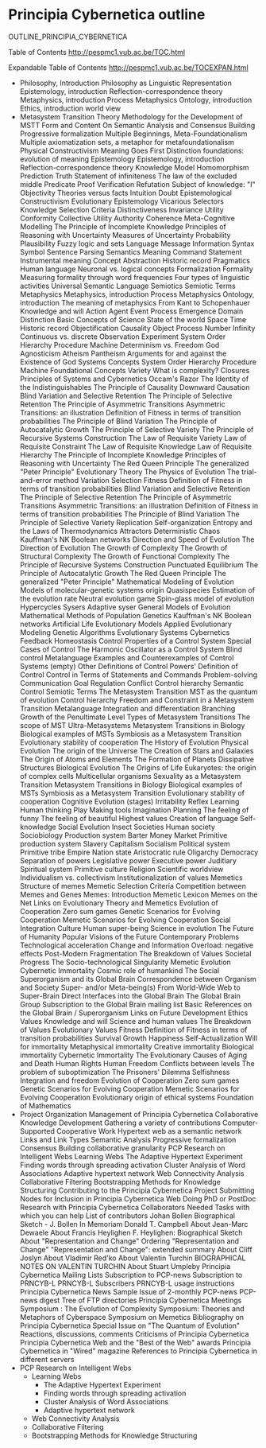 # Principia Cybernetica outline

OUTLINE_PRINCIPIA_CYBERNETICA

Table of Contents
http://pespmc1.vub.ac.be/TOC.html

Expandable Table of Contents
http://pespmc1.vub.ac.be/TOCEXPAN.html


* Philosophy, Introduction
    Philosophy as Linguistic Representation
    Epistemology, introduction
    Reflection-correspondence theory
    Metaphysics, introduction
    Process Metaphysics
    Ontology, introduction
    Ethics, introduction
    world view
* Metasystem Transition Theory
    Methodology for the Development of MSTT
    Form and Content
    On Semantic Analysis and Consensus Building
    Progressive formalization
    Multiple Beginnings, Meta-Foundationalism
    Multiple axiomatization sets, a metaphor for metafoundationalism
    Physical Constructivism
    Meaning Goes First
    Distinction foundations: evolution of meaning
    Epistemology
    Epistemology, introduction
    Reflection-correspondence theory
    Knowledge
    Model
    Homomorphism
    Prediction
    Truth
    Statement of infiniteness
    The law of the excluded middle
    Predicate
    Proof
    Verification
    Refutation
    Subject of knowledge: "I"
    Objectivity
    Theories versus facts
    Intuition
    Doubt
    Epistemological Constructivism
    Evolutionary Epistemology
    Vicarious Selectors
    Knowledge Selection Criteria
    Distinctiveness
    Invariance
    Utility
    Conformity
    Collective Utility
    Authority
    Coherence
    Meta-Cognitive Modelling
    The Principle of Incomplete Knowledge
    Principles of Reasoning with Uncertainty
    Measures of Uncertainty
    Probability
    Plausibility
    Fuzzy logic and sets
    Language
    Message
    Information
    Syntax
    Symbol
    Sentence
    Parsing
    Semantics
    Meaning
    Command
    Statement
    Instrumental meaning
    Concept
    Abstraction
    Historic record
    Pragmatics
    Human language
    Neuronal vs. logical concepts
    Formalization
    Formality
    Measuring formality through word frequencies
    Four types of linguistic activities
    Universal Semantic Language
    Semiotics
    Semiotic Terms
    Metaphysics
    Metaphysics, introduction
    Process Metaphysics
    Ontology, introduction
    The meaning of metaphysics
    From Kant to Schopenhauer
    Knowledge and will
    Action
    Agent
    Event
    Process
    Emergence
    Domain
    Distinction
    Basic Concepts of Science
    State of the world
    Space
    Time
    Historic record
    Objectification
    Causality
    Object
    Process
    Number
    Infinity
    Continuous vs. discrete
    Observation
    Experiment
    System
    Order
    Hierarchy
    Procedure
    Machine
    Determinism vs. Freedom
    God
    Agnosticism
    Atheism
    Pantheism
    Arguments for and against the Existence of God
    Systems Concepts
    System
    Order
    Hierarchy
    Procedure
    Machine
    Foundational Concepts
    Variety
    What is complexity?
    Closures
    Principles of Systems and Cybernetics
    Occam's Razor
    The Identity of the Indistinguishables
    The Principle of Causality
    Downward Causation
    Blind Variation and Selective Retention
    The Principle of Selective Retention
    The Principle of Asymmetric Transitions
    Asymmetric Transitions: an illustration
    Definition of Fitness in terms of transition probabilities
    The Principle of Blind Variation
    The Principle of Autocatalytic Growth
    The Principle of Selective Variety
    The Principle of Recursive Systems Construction
    The Law of Requisite Variety
    Law of Requisite Constraint
    The Law of Requisite Knowledge
    Law of Requisite Hierarchy
    The Principle of Incomplete Knowledge
    Principles of Reasoning with Uncertainty
    The Red Queen Principle
    The generalized "Peter Principle"
    Evolutionary Theory
    The Physics of Evolution
    The trial-and-error method
    Variation
    Selection
    Fitness
    Definition of Fitness in terms of transition probabilities
    Blind Variation and Selective Retention
    The Principle of Selective Retention
    The Principle of Asymmetric Transitions
    Asymmetric Transitions: an illustration
    Definition of Fitness in terms of transition probabilities
    The Principle of Blind Variation
    The Principle of Selective Variety
    Replication
    Self-organization
    Entropy and the Laws of Thermodynamics
    Attractors
    Deterministic Chaos
    Kauffman's NK Boolean networks
    Direction and Speed of Evolution
    The Direction of Evolution
    The Growth of Complexity
    The Growth of Structural Complexity
    The Growth of Functional Complexity
    The Principle of Recursive Systems Construction
    Punctuated Equilibrium
    The Principle of Autocatalytic Growth
    The Red Queen Principle
    The generalized "Peter Principle"
    Mathematical Modeling of Evolution
    Models of molecular-genetic systems origin
    Quasispecies
    Estimation of the evolution rate
    Neutral evolution game
    Spin-glass model of evolution
    Hypercycles
    Sysers
    Adaptive syser
    General Models of Evolution
    Mathematical Methods of Population Genetics
    Kauffman's NK Boolean networks
    Artificial Life Evolutionary Models
    Applied Evolutionary Modeling
    Genetic Algorithms
    Evolutionary Systems
    Cybernetics
    Feedback
    Homeostasis
    Control
    Properties of a Control System
    Special Cases of Control
    The Harmonic Oscillator as a Control System
    Blind control
    Metalanguage
    Examples and Counterexamples of Control Systems (empty)
    Other Definitions of Control
    Powers' Definition of Control
    Control in Terms of Statements and Commands
    Problem-solving
    Communication
    Goal
    Regulation
    Conflict
    Control hierarchy
    Semantic Control
    Semiotic Terms
    The Metasystem Transition
    MST as the quantum of evolution
    Control hierarchy
    Freedom and Constraint in a Metasystem Transition
    Metalanguage
    Integration and differentiation
    Branching Growth of the Penultimate Level
    Types of Metasystem Transitions
    The scope of MST
    Ultra-Metasystems
    Metasystem Transitions in Biology
    Biological examples of MSTs
    Symbiosis as a Metasystem Transition
    Evolutionary stability of cooperation
    The History of Evolution
    Physical Evolution
    The origin of the Universe
    The Creation of Stars and Galaxies
    The Origin of Atoms and Elements
    The Formation of Planets
    Dissipative Structures
    Biological Evolution
    The Origins of Life
    Eukaryotes: the origin of complex cells
    Multicellular organisms
    Sexuality as a Metasystem Transition
    Metasystem Transitions in Biology
    Biological examples of MSTs
    Symbiosis as a Metasystem Transition
    Evolutionary stability of cooperation
    Cognitive Evolution (stages)
    Irritability
    Reflex
    Learning
    Human thinking
    Play
    Making tools
    Imagination
    Planning
    The feeling of funny
    The feeling of beautiful
    Highest values
    Creation of language
    Self-knowledge
    Social Evolution
    Insect Societies
    Human society
    Sociobiology
    Production system
    Barter
    Money
    Market
    Primitive production system
    Slavery
    Capitalism
    Socialism
    Political system
    Primitive tribe
    Empire
    Nation state
    Aristocratic rule
    Oligarchy
    Democracy
    Separation of powers
    Legislative power
    Executive power
    Juditiary
    Spiritual system
    Primitive culture
    Religion
    Scientific worldview
    Individualism vs. collectivism
    Institutionalization of values
    Memetics
    Structure of memes
    Memetic Selection Criteria
    Competition between Memes and Genes
    Memes: Introduction
    Memetic Lexicon
    Memes on the Net
    Links on Evolutionary Theory and Memetics
    Evolution of Cooperation
    Zero sum games
    Genetic Scenarios for Evolving Cooperation
    Memetic Scenarios for Evolving Cooperation
    Social Integration
    Culture
    Human super-being
    Science in evolution
    The Future of Humanity
    Popular Visions of the Future
    Contemporary Problems
    Technological acceleration
    Change and Information Overload: negative effects
    Post-Modern Fragmentation
    The Breakdown of Values
    Societal Progress
    The Socio-technological Singularity
    Memetic Evolution
    Cybernetic Immortality
    Cosmic role of humankind
    The Social Superorganism and its Global Brain
    Correspondence between Organism and Society
    Super- and/or Meta-being(s)
    From World-Wide Web to Super-Brain
    Direct Interfaces into the Global Brain
    The Global Brain Group
    Subscription to the Global Brain mailing list
    Basic References on the Global Brain / Superorganism
    Links on Future Development
    Ethics
    Values
    Knowledge and will
    Science and human values
    The Breakdown of Values
    Evolutionary Values
    Fitness
    Definition of Fitness in terms of transition probabilities
    Survival
    Growth
    Happiness
    Self-Actualization
    Will for immortality
    Metaphysical immortality
    Creative immortality
    Biological immortality
    Cybernetic Immortality
    The Evolutionary Causes of Aging and Death
    Human Rights
    Human Freedom
    Conflicts between levels
    The problem of suboptimization
    The Prisoners' Dilemma
    Selfishness
    Integration and freedom
    Evolution of Cooperation
    Zero sum games
    Genetic Scenarios for Evolving Cooperation
    Memetic Scenarios for Evolving Cooperation
    Evolutionary origin of ethical systems
    Foundation of Mathematics
* Project Organization
    Management of Principia Cybernetica
    Collaborative Knowledge Development
    Gathering a variety of contributions
    Computer-Supported Cooperative Work
    Hypertext web as a semantic network
    Links and Link Types
    Semantic Analysis
    Progressive formalization
    Consensus Building
    collaborative granularity
    PCP Research on Intelligent Webs
    Learning Webs
    The Adaptive Hypertext Experiment
    Finding words through spreading activation
    Cluster Analysis of Word Associations
    Adaptive hypertext network
    Web Connectivity Analysis
    Collaborative Filtering
    Bootstrapping Methods for Knowledge Structuring
    Contributing to the Principia Cybernetica Project
    Submitting Nodes for Inclusion in Principia Cybernetica Web
    Doing PhD or PostDoc Research with Principia Cybernetica
    Collaborators Needed
    Tasks with which you can help
    List of contributors
    Johan Bollen
    Biographical Sketch - J. Bollen
    In Memoriam Donald T. Campbell
    About Jean-Marc Dewaele
    About Francis Heylighen
    F. Heylighen: Biographical Sketch
    About "Representation and Change"
    Ordering "Representation and Change"
    "Representation and Change": extended summary
    About Cliff Joslyn
    About Vladimir Red'ko
    About Valentin Turchin
    BIOGRAPHICAL NOTES ON VALENTIN TURCHIN
    About Stuart Umpleby
    Principia Cybernetica Mailing Lists
    Subscription to PCP-news
    Subscription to PRNCYB-L
    PRNCYB-L Subscribers
    PRNCYB-L usage instructions
    Principia Cybernetica News
    Sample Issue of 2-monthly PCP-news
    PCP-news digest
    Tree of FTP directories
    Principia Cybernetica Meetings
    Symposium : The Evolution of Complexity
    Symposium: Theories and Metaphors of Cyberspace
    Symposium on Memetics
    Bibliography on Principia Cybernetica
    Special Issue on "The Quantum of Evolution"
    Reactions, discussions, comments
    Criticisms of Principia Cybernetica
    Principia Cybernetica Web and the "Best of the Web" awards
    Principia Cybernetica in "Wired" magazine
    References to Principia Cybernetica in different servers
* PCP Research on Intelligent Webs
  * Learning Webs
    - The Adaptive Hypertext Experiment
    - Finding words through spreading activation
    - Cluster Analysis of Word Associations
    - Adaptive hypertext network
  - Web Connectivity Analysis
  - Collaborative Filtering
  - Bootstrapping Methods for Knowledge Structuring
